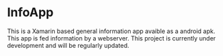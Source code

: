 # InfoApp

This is a Xamarin based general information app avaible as a android apk. This app is fed information by a webserver.
This project is currently under development and will be regularly updated. 

